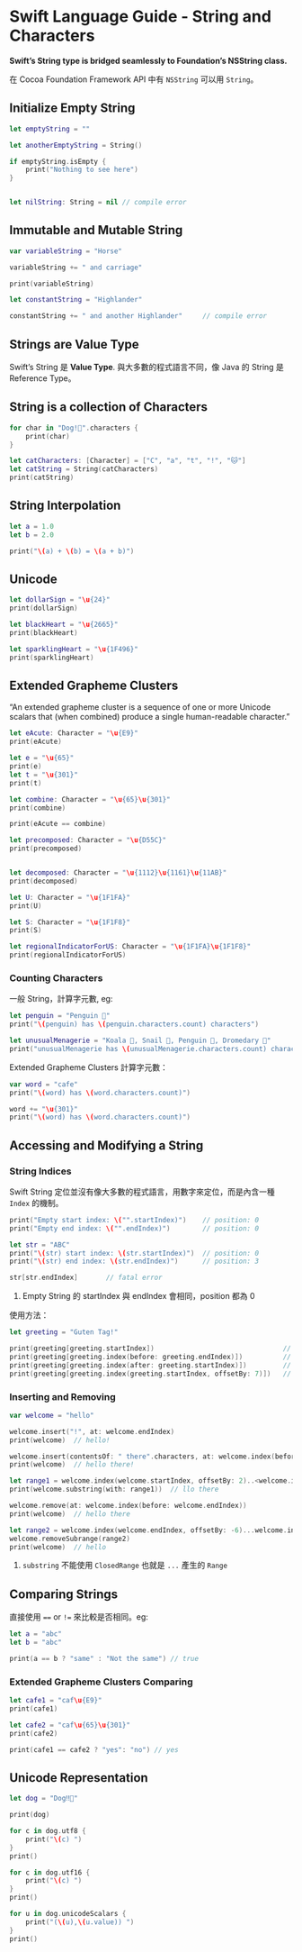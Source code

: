 # Swift Language Guide - String and Characters

**Swift’s String type is bridged seamlessly to Foundation’s NSString class.**

在 Cocoa Foundation Framework API 中有 `NSString` 可以用 `String`。

## Initialize Empty String

```swift
let emptyString = ""

let anotherEmptyString = String()

if emptyString.isEmpty {
    print("Nothing to see here")
}


let nilString: String = nil	// compile error
```

## Immutable and Mutable String

```swift
var variableString = "Horse"

variableString += " and carriage"

print(variableString)

let constantString = "Highlander"

constantString += " and another Highlander"		// compile error
```

## Strings are Value Type

Swift’s String 是 **Value Type**. 與大多數的程式語言不同，像 Java 的 String 是 Reference Type。 

## String is a collection of Characters

```swift
for char in "Dog!🐶".characters {
    print(char)
}

let catCharacters: [Character] = ["C", "a", "t", "!", "🐱"]
let catString = String(catCharacters)
print(catString)
```

## String Interpolation

```swift
let a = 1.0
let b = 2.0

print("\(a) + \(b) = \(a + b)")
```

## Unicode

```swift
let dollarSign = "\u{24}"
print(dollarSign)

let blackHeart = "\u{2665}"
print(blackHeart)

let sparklingHeart = "\u{1F496}"
print(sparklingHeart)
```

## Extended Grapheme Clusters

“An extended grapheme cluster is a sequence of one or more Unicode scalars that (when combined) produce a single human-readable character.”

```swift
let eAcute: Character = "\u{E9}"
print(eAcute)

let e = "\u{65}"
print(e)
let t = "\u{301}"
print(t)

let combine: Character = "\u{65}\u{301}"
print(combine)

print(eAcute == combine)

let precomposed: Character = "\u{D55C}"
print(precomposed)


let decomposed: Character = "\u{1112}\u{1161}\u{11AB}"
print(decomposed)

let U: Character = "\u{1F1FA}"
print(U)

let S: Character = "\u{1F1F8}"
print(S)

let regionalIndicatorForUS: Character = "\u{1F1FA}\u{1F1F8}"
print(regionalIndicatorForUS)
```

### Counting Characters

一般 String，計算字元數, eg:

```swift
let penguin = "Penguin 🐧"
print("\(penguin) has \(penguin.characters.count) characters")

let unusualMenagerie = "Koala 🐨, Snail 🐌, Penguin 🐧, Dromedary 🐪"
print("unusualMenagerie has \(unusualMenagerie.characters.count) characters")
```

Extended Grapheme Clusters 計算字元數：

```swift
var word = "cafe"
print("\(word) has \(word.characters.count)")

word += "\u{301}"
print("\(word) has \(word.characters.count)")
```


## Accessing and Modifying a String

### String Indices

Swift String 定位並沒有像大多數的程式語言，用數字來定位，而是內含一種 `Index` 的機制。

```swift
print("Empty start index: \("".startIndex)")	// position: 0
print("Empty end index: \("".endIndex)")		// position: 0

let str = "ABC"
print("\(str) start index: \(str.startIndex)")	// position: 0
print("\(str) end index: \(str.endIndex)")		// position: 3

str[str.endIndex]		// fatal error
```

1. Empty String 的 startIndex 與 endIndex 會相同，position 都為 0

使用方法：

```swift
let greeting = "Guten Tag!"

print(greeting[greeting.startIndex])								// G
print(greeting[greeting.index(before: greeting.endIndex)])			// !
print(greeting[greeting.index(after: greeting.startIndex)])			// u
print(greeting[greeting.index(greeting.startIndex, offsetBy: 7)])	// a
```

### Inserting and Removing

```swift
var welcome = "hello"

welcome.insert("!", at: welcome.endIndex)
print(welcome)	// hello!

welcome.insert(contentsOf: " there".characters, at: welcome.index(before: welcome.endIndex))
print(welcome)	// hello there!

let range1 = welcome.index(welcome.startIndex, offsetBy: 2)..<welcome.index(welcome.endIndex, offsetBy: -1)
print(welcome.substring(with: range1))	// llo there

welcome.remove(at: welcome.index(before: welcome.endIndex))
print(welcome)	// hello there

let range2 = welcome.index(welcome.endIndex, offsetBy: -6)...welcome.index(before: welcome.endIndex)
welcome.removeSubrange(range2)
print(welcome)	// hello
```

1. `substring` 不能使用 `ClosedRange` 也就是 `...` 產生的 `Range`


## Comparing Strings

直接使用 `==` or `!=` 來比較是否相同。eg: 

```swift
let a = "abc"
let b = "abc"

print(a == b ? "same" : "Not the same")	// true
```

### Extended Grapheme Clusters Comparing

```swift
let cafe1 = "caf\u{E9}"
print(cafe1)

let cafe2 = "caf\u{65}\u{301}"
print(cafe2)

print(cafe1 == cafe2 ? "yes": "no")	// yes
```

## Unicode Representation

```swift
let dog = "Dog‼🐶"

print(dog)

for c in dog.utf8 {
    print("\(c) ")
}
print()

for c in dog.utf16 {
    print("\(c) ")
}
print()

for u in dog.unicodeScalars {
    print("(\(u),\(u.value)) ")
}
print()
```
